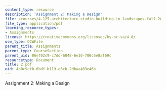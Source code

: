 ```yaml
---
content_type: resource
description: 'Assignment 2: Making a Design'
file: /courses/4-125-architecture-studio-building-in-landscapes-fall-2002/4b0c9ef06bdfb119e6cb2dbaa409e46b_2.pdf
file_type: application/pdf
learning_resource_types:
- Assignments
license: https://creativecommons.org/licenses/by-nc-sa/4.0/
ocw_type: OCWFile
parent_title: Assignments
parent_type: CourseSection
parent_uid: 06ef02c9-c7dd-6848-6e16-706c6e8af69c
resourcetype: Document
title: 2.pdf
uid: 4b0c9ef0-6bdf-b119-e6cb-2dbaa409e46b
---
```

Assignment 2: Making a Design